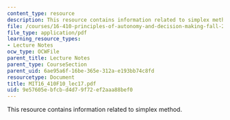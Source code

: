 ```yaml
---
content_type: resource
description: This resource contains information related to simplex method.
file: /courses/16-410-principles-of-autonomy-and-decision-making-fall-2010/9e57605ebfcbd4d79f72ef2aaa88bef0_MIT16_410F10_lec17.pdf
file_type: application/pdf
learning_resource_types:
- Lecture Notes
ocw_type: OCWFile
parent_title: Lecture Notes
parent_type: CourseSection
parent_uid: 6ae95a6f-16be-365e-312a-e193bb74c8fd
resourcetype: Document
title: MIT16_410F10_lec17.pdf
uid: 9e57605e-bfcb-d4d7-9f72-ef2aaa88bef0
---
```

This resource contains information related to simplex method.

